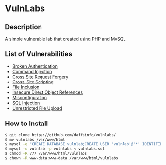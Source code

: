 # VulnLabs

## Description
A simple vulnerable lab that created using PHP and MySQL

## List of Vulnerabilities
- [Broken Authentication](https://github.com/daffainfo/vulnlabs/tree/master/Broken%20Authentication)
- [Command Injection](https://github.com/daffainfo/vulnlabs/tree/master/Command%20Injection)
- [Cross Site Request Forgery](https://github.com/daffainfo/vulnlabs/tree/master/Cross%20Site%20Request%20Forgery)
- [Cross-Site Scripting](https://github.com/daffainfo/vulnlabs/tree/master/Cross%20Site%20Scripting)
- [File Inclusion](https://github.com/daffainfo/vulnlabs/tree/master/File%20Inclusion)
- [Insecure Direct Object References](https://github.com/daffainfo/vulnlabs/tree/master/Insecure%20Direct%20Object%20References)
- [Misconfiguration](https://github.com/daffainfo/vulnlabs/tree/master/Misconfiguration)
- [SQL Injection](https://github.com/daffainfo/vulnlabs/tree/master/SQL%20Injection)
- [Unrestricted File Upload](https://github.com/daffainfo/vulnlabs/tree/master/Unrestricted%20File%20Upload)

## How to Install
```bash
$ git clone https://github.com/daffainfo/vulnlabs/
$ mv vulnlabs /var/www/html
$ mysql -e "CREATE DATABASE vulnlab;CREATE USER 'vulnlab'@'*' IDENTIFIED BY 'vulnlab';GRANT ALL ON vulnlab.* TO 'vulnlab'@'*';flush privileges;"
$ mysql -u vulnlab -p vulnlabs < vulnlabs.sql
$ chmod -R 777 /var/www/html/vulnlabs
$ chown -R www-data:www-data /var/www/html/vulnlabs
```